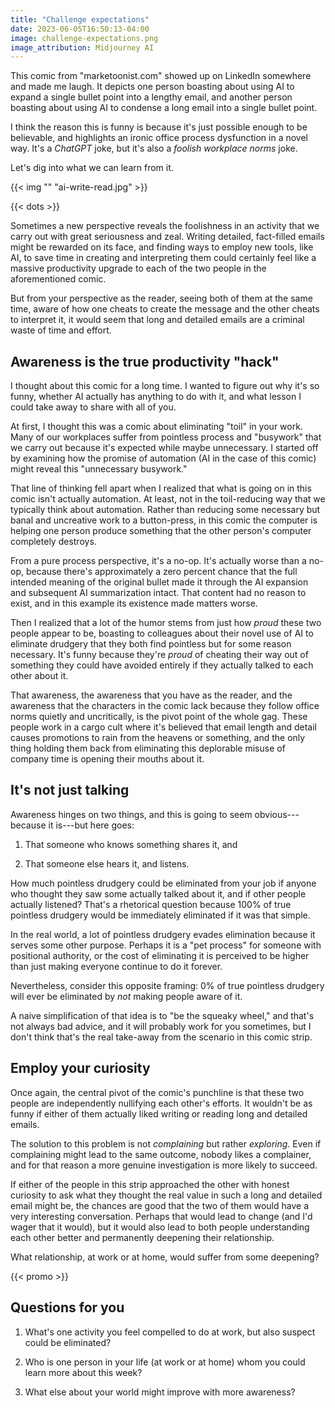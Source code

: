 ```yaml
---
title: "Challenge expectations"
date: 2023-06-05T16:50:13-04:00
image: challenge-expectations.png
image_attribution: Midjourney AI
---
```


This comic from "marketoonist.com" showed up on LinkedIn somewhere and made me
laugh. It depicts one person boasting about using AI to expand a single bullet
point into a lengthy email, and another person boasting about using AI to
condense a long email into a single bullet point.

I think the reason this is funny is because it's just possible enough to be
believable, and highlights an ironic office process dysfunction in a novel way.
It's a *ChatGPT* joke, but it's also a *foolish workplace norms* joke.

Let's dig into what we can learn from it.

{{< img "" "ai-write-read.jpg" >}}

<!--more-->
{{< dots >}}

Sometimes a new perspective reveals the foolishness in an activity that we carry
out with great seriousness and zeal. Writing detailed, fact-filled emails might
be rewarded on its face, and finding ways to employ new tools, like AI, to save
time in creating and interpreting them could certainly feel like a massive
productivity upgrade to each of the two people in the aforementioned comic.

But from your perspective as the reader, seeing both of them at the same time,
aware of how one cheats to create the message and the other cheats to interpret
it, it would seem that long and detailed emails are a criminal waste of time and
effort.

## Awareness is the true productivity "hack"

I thought about this comic for a long time. I wanted to figure out why it's so
funny, whether AI actually has anything to do with it, and what lesson I could
take away to share with all of you.

At first, I thought this was a comic about eliminating "toil" in your work. Many
of our workplaces suffer from pointless process and "busywork" that we carry out
because it's expected while maybe unnecessary. I started off by examining how
the promise of automation (AI in the case of this comic) might reveal this
"unnecessary busywork."

That line of thinking fell apart when I realized that what is going on in this
comic isn't actually automation. At least, not in the toil-reducing way that we
typically think about automation. Rather than reducing some necessary but banal
and uncreative work to a button-press, in this comic the computer is helping one
person produce something that the other person's computer completely destroys.

From a pure process perspective, it's a no-op. It's actually worse than a no-op,
because there's approximately a zero percent chance that the full intended
meaning of the original bullet made it through the AI expansion and subsequent
AI summarization intact. That content had no reason to exist, and in this
example its existence made matters worse.

Then I realized that a lot of the humor stems from just how *proud* these two
people appear to be, boasting to colleagues about their novel use of AI to
eliminate drudgery that they both find pointless but for some reason necessary.
It's funny because they're *proud* of cheating their way out of something they
could have avoided entirely if they actually talked to each other about it.

That awareness, the awareness that you have as the reader, and the awareness
that the characters in the comic lack because they follow office norms quietly
and uncritically, is the pivot point of the whole gag. These people work in a
cargo cult where it's believed that email length and detail causes promotions to
rain from the heavens or something, and the only thing holding them back from
eliminating this deplorable misuse of company time is opening their mouths about
it.

## It's not just talking

Awareness hinges on two things, and this is going to seem obvious---because it
is---but here goes:

1. That someone who knows something shares it, and

2. That someone else hears it, and listens.

How much pointless drudgery could be eliminated from your job if anyone who
thought they saw some actually talked about it, and if other people actually
listened? That's a rhetorical question because 100% of true pointless drudgery
would be immediately eliminated if it was that simple.

In the real world, a lot of pointless drudgery evades elimination because it
serves some other purpose. Perhaps it is a "pet process" for someone with
positional authority, or the cost of eliminating it is perceived to be higher
than just making everyone continue to do it forever.

Nevertheless, consider this opposite framing: 0% of true pointless drudgery will
ever be eliminated by *not* making people aware of it.

A naive simplification of that idea is to "be the squeaky wheel," and that's not
always bad advice, and it will probably work for you sometimes, but I don't
think that's the real take-away from the scenario in this comic strip.

## Employ your curiosity

Once again, the central pivot of the comic's punchline is that these two people
are independently nullifying each other's efforts. It wouldn't be as funny if
either of them actually liked writing or reading long and detailed emails.

The solution to this problem is not *complaining* but rather *exploring*. Even
if complaining might lead to the same outcome, nobody likes a complainer, and
for that reason a more genuine investigation is more likely to succeed.

If either of the people in this strip approached the other with honest curiosity
to ask what they thought the real value in such a long and detailed email might
be, the chances are good that the two of them would have a very interesting
conversation. Perhaps that would lead to change (and I'd wager that it would),
but it would also lead to both people understanding each other better and
permanently deepening their relationship.

What relationship, at work or at home, would suffer from some deepening?

{{< promo >}}

## Questions for you

1. What's one activity you feel compelled to do at work, but also suspect could
   be eliminated?

2. Who is one person in your life (at work or at home) whom you could learn more
   about this week?

3. What else about your world might improve with more awareness?
